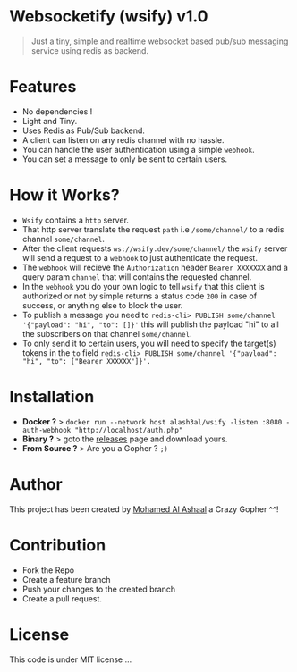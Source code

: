 Websocketify (wsify) v1.0
=========================
> Just a tiny, simple and realtime websocket based pub/sub messaging service using redis as backend.

Features
================
- No dependencies !
- Light and Tiny.
- Uses Redis as Pub/Sub backend.
- A client can listen on any redis channel with no hassle.
- You can handle the user authentication using a simple `webhook`.
- You can set a message to only be sent to certain users.

How it Works?
===============
- `Wsify` contains a `http` server.
- That http server translate the request `path` i.e `/some/channel/` to a redis channel `some/channel`.
- After the client requests `ws://wsify.dev/some/channel/` the `wsify` server will send a request to a `webhook` to just authenticate the request.
- The `webhook` will recieve the `Authorization` header `Bearer XXXXXXX` and a query param `channel` that will contains the requested channel.
- In the `webhook` you do your own logic to tell `wsify` that this client is authorized or not by simple returns a status code `200` in case of success, or anything else to block the user.
- To publish a message you need to `redis-cli> PUBLISH some/channel '{"payload": "hi", "to": []}'` this will publish the payload "hi" to all the subscribers on that channel `some/channel`.
- To only send it to certain users, you will need to specify the target(s) tokens in the `to` field `redis-cli> PUBLISH some/channel '{"payload": "hi", "to": ["Bearer XXXXXX"]}'.`

Installation
==============

- **Docker ?** > `docker run --network host alash3al/wsify -listen :8080 -auth-webhook "http://localhost/auth.php"`   
- **Binary ?** > goto the [releases](https://github.com/alash3al/wsify/releases) page and download yours.
- **From Source ?** > Are you a Gopher ? `;)`

Author
=============
This project has been created by [Mohamed Al Ashaal](http://github.com/alash3al) a Crazy Gopher ^^!

Contribution
=============
- Fork the Repo
- Create a feature branch
- Push your changes to the created branch
- Create a pull request.

License
=============
This code is under MIT license ...